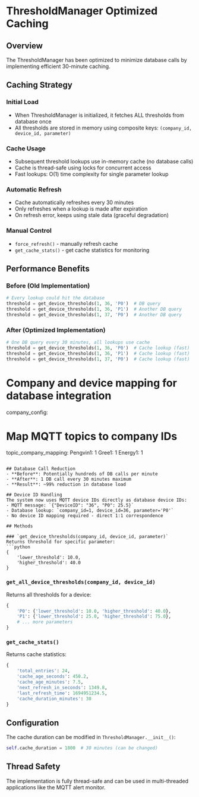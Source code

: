 # ThresholdManager Optimized Caching

## Overview
The ThresholdManager has been optimized to minimize database calls by implementing efficient 30-minute caching.

## Caching Strategy

### Initial Load
- When ThresholdManager is initialized, it fetches ALL thresholds from database once
- All thresholds are stored in memory using composite keys: `(company_id, device_id, parameter)`

### Cache Usage
- Subsequent threshold lookups use in-memory cache (no database calls)
- Cache is thread-safe using locks for concurrent access
- Fast lookups: O(1) time complexity for single parameter lookup

### Automatic Refresh
- Cache automatically refreshes every 30 minutes
- Only refreshes when a lookup is made after expiration
- On refresh error, keeps using stale data (graceful degradation)

### Manual Control
- `force_refresh()` - manually refresh cache
- `get_cache_stats()` - get cache statistics for monitoring

## Performance Benefits

### Before (Old Implementation)
```python
# Every lookup could hit the database
threshold = get_device_thresholds(1, 36, 'P0')  # DB query
threshold = get_device_thresholds(1, 36, 'P1')  # Another DB query
threshold = get_device_thresholds(1, 37, 'P0')  # Another DB query
```

### After (Optimized Implementation)
```python
# One DB query every 30 minutes, all lookups use cache
threshold = get_device_thresholds(1, 36, 'P0')  # Cache lookup (fast)
threshold = get_device_thresholds(1, 36, 'P1')  # Cache lookup (fast)  
threshold = get_device_thresholds(1, 37, 'P0')  # Cache lookup (fast)
```

# Company and device mapping for database integration
company_config:
  # Map MQTT topics to company IDs
  topic_company_mapping:
    Pengvin1: 1
    Gree1: 1
    Energy1: 1
```

## Database Call Reduction
- **Before**: Potentially hundreds of DB calls per minute
- **After**: 1 DB call every 30 minutes maximum
- **Result**: ~99% reduction in database load

## Device ID Handling
The system now uses MQTT device IDs directly as database device IDs:
- MQTT message: `{"DeviceID": "36", "P0": 25.5}`
- Database lookup: `company_id=1, device_id=36, parameter='P0'`
- No device ID mapping required - direct 1:1 correspondence

## Methods

### `get_device_thresholds(company_id, device_id, parameter)`
Returns threshold for specific parameter:
```python
{
    'lower_threshold': 10.0,
    'higher_threshold': 40.0
}
```

### `get_all_device_thresholds(company_id, device_id)`
Returns all thresholds for a device:
```python
{
    'P0': {'lower_threshold': 10.0, 'higher_threshold': 40.0},
    'P1': {'lower_threshold': 25.0, 'higher_threshold': 75.0},
    # ... more parameters
}
```

### `get_cache_stats()`
Returns cache statistics:
```python
{
    'total_entries': 24,
    'cache_age_seconds': 450.2,
    'cache_age_minutes': 7.5,
    'next_refresh_in_seconds': 1349.8,
    'last_refresh_time': 1694951234.5,
    'cache_duration_minutes': 30
}
```

## Configuration
The cache duration can be modified in `ThresholdManager.__init__()`:
```python
self.cache_duration = 1800  # 30 minutes (can be changed)
```

## Thread Safety
The implementation is fully thread-safe and can be used in multi-threaded applications like the MQTT alert monitor.
